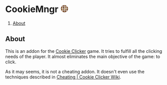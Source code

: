 # CookieMngr ![CookieMngr][cookiemnger]
[cookiemnger]: /CookieMngr.png?raw=true "CookieMngr icon"
1. [About](#about)

<a name="about"></a>
## About
This is an addon for the [Cookie Clicker](http://orteil.dashnet.org/cookieclicker/) game. It tries to fulfill all the clicking needs of the player. It almost eliminates the main objective of the game: to click.

As it may seems, it is not a cheating addon. It doesn't even use the techniques described in [Cheating | Cookie Clicker Wiki](http://cookieclicker.wikia.com/wiki/Cheating).
